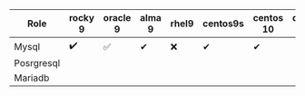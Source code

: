 | Role       | rocky 9  | oracle 9 | alma 9   | rhel9    | centos9s| centos 10 | debian 12 |
|------------|----------|----------|----------|----------|----------|-----------|----------|
| Mysql      | ✔️ | &#9989;  | &#10004; | &#10060; | &#10004; | &#10004;  |
| Posrgresql |          |          |          |          |          |
| Mariadb    |          |          |          |          |          |
